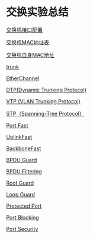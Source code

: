 # 交换实验总结

[交换机接口配置](交换实验总结/交换机接口配置.md)

[交换机MAC地址表](交换实验总结/交换机MAC地址表.md)

[交换机自身MAC地址](交换实验总结/交换机自身MAC地址.md)

[trunk](交换实验总结/trunk.md)

[EtherChannel](交换实验总结/EtherChannel.md)

[DTP(Dynamic Trunking Protocol)](交换实验总结/DTP(Dynamic%20Trunking%20Protocol).md)

[VTP (VLAN Trunking Protocol)](交换实验总结/VTP%20(VLAN%20Trunking%20Protocol).md)

[STP（Spanning-Tree Protocol）](交换实验总结/STP（Spanning-Tree%20Protocol）.md)

[Port Fast](交换实验总结/Port%20Fast.md)

[UplinkFast](交换实验总结/UplinkFast.md)

[BackboneFast](交换实验总结/BackboneFast.md)

[BPDU Guard](交换实验总结/BPDU%20Guard.md)

[BPDU Filtering](交换实验总结/BPDU%20Filtering.md)

[Root Guard](交换实验总结/Root%20Guard.md)

[Loop Guard](交换实验总结/Loop%20Guard.md)

[Protected Port](交换实验总结/Protected%20Port.md)

[Port Blocking](交换实验总结/Port%20Blocking.md)

[Port Security](交换实验总结/Port%20Security.md)